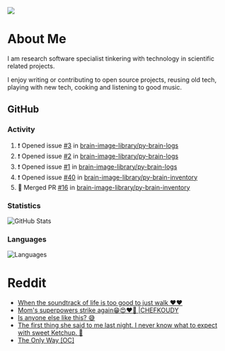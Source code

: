 ![](https://komarev.com/ghpvc/?username=icaoberg)

# About Me
I am research software specialist tinkering with technology in scientific related projects.

I enjoy writing or contributing to open source projects, reusing old tech, playing with new tech, cooking and listening to good music.

## GitHub
### Activity
<!--START_SECTION:activity-->
1. ❗ Opened issue [#3](https://github.com/brain-image-library/py-brain-logs/issues/3) in [brain-image-library/py-brain-logs](https://github.com/brain-image-library/py-brain-logs)
2. ❗ Opened issue [#2](https://github.com/brain-image-library/py-brain-logs/issues/2) in [brain-image-library/py-brain-logs](https://github.com/brain-image-library/py-brain-logs)
3. ❗ Opened issue [#1](https://github.com/brain-image-library/py-brain-logs/issues/1) in [brain-image-library/py-brain-logs](https://github.com/brain-image-library/py-brain-logs)
4. ❗ Opened issue [#40](https://github.com/brain-image-library/py-brain-inventory/issues/40) in [brain-image-library/py-brain-inventory](https://github.com/brain-image-library/py-brain-inventory)
5. 🎉 Merged PR [#16](https://github.com/brain-image-library/py-brain-inventory/pull/16) in [brain-image-library/py-brain-inventory](https://github.com/brain-image-library/py-brain-inventory)
<!--END_SECTION:activity-->

### Statistics
![GitHub Stats](https://github-readme-stats.vercel.app/api?username=icaoberg&count_private=true&show_icons=true)

### Languages
![Languages](https://github-readme-stats.vercel.app/api/top-langs/?username=icaoberg&show_icons=true&langs_count=10&hide=HTML,CSS,M)

# Reddit
<!-- BLOG-POST-LIST:START -->
- [When the soundtrack of life is too good to just walk ❤️❤️](https://www.reddit.com/r/u_icaoberg/comments/wp4k9l/when_the_soundtrack_of_life_is_too_good_to_just/)
- [Mom&#39;s superpowers strike again😁😍♥️🙏 |CHEFKOUDY](https://www.reddit.com/r/u_icaoberg/comments/wmxngf/moms_superpowers_strike_again_chefkoudy/)
- [Is anyone else like this? 😅](https://www.reddit.com/r/u_icaoberg/comments/wkq82y/is_anyone_else_like_this/)
- [The first thing she said to me last night. I never know what to expect with sweet Ketchup. 🤣](https://www.reddit.com/r/u_icaoberg/comments/ty1h5z/the_first_thing_she_said_to_me_last_night_i_never/)
- [The Only Way [OC]](https://www.reddit.com/r/u_icaoberg/comments/ty1cfr/the_only_way_oc/)
<!-- BLOG-POST-LIST:END -->
